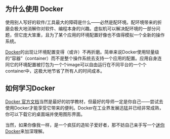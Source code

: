 ## 为什么使用 Docker
使用别人写好的软件/工具最大的障碍是什么——必然是配环境。配环境带来的折磨会极大地消解你对软件、编程本身的兴趣。虚拟机可以解决配环境的一部分问题，但它庞大笨重，且为了某个应用的环境配置好像也不值得模拟一个全新的操作系统。

[Docker](https://www.docker.com/)的出现让环境配置变得（或许）不再折磨。简单来说Docker使用轻量级的“容器”（container）而不是整个操作系统去支持一个应用的配置。应用自身连同它的环境配置被打包为一个个image可以自由运行在不同平台的一个个container中，这极大地节省了所有人的时间成本。

## 如何学习Docker
[Docker 官方文档](https://docs.docker.com/)当然是最好的初学教材，但最好的导师一定是你自己——尝试去使用Docker才能享受它带来的便利。Docker在工业界发展迅猛并已经非常成熟，你可以下载它的桌面端并使用图形界面。

当然，如果你像我一样，是一个疯狂的造轮子爱好者，那不妨自己亲手写一个[迷你Docker](https://github.com/PKUFlyingPig/rubber-docker)来加深理解。